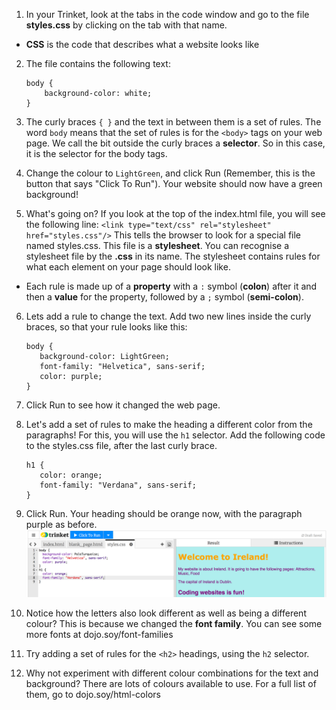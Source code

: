 1. In your Trinket, look at the tabs in the code window and go to the file **styles.css** by clicking on the tab with that name.
 * **CSS** is the code that describes what a website looks like
2. The file contains the following text:
   ```
   body {
       background-color: white;
   }
   ```
3. The curly braces `{ }` and the text in between them is a set of rules. The word `body` means that the set of rules is for the `<body>` tags on your web page. We call the bit outside the curly braces a **selector**. So in this case, it is the selector for the body tags.

4. Change the colour to `LightGreen`, and click Run \(Remember, this is the button that says "Click To Run"\). Your website should now have a green background!

5. What's going on? If you look at the top of the index.html file, you will see the following line:
`<link type="text/css" rel="stylesheet" href="styles.css"/>` This tells the browser to look for a special file named styles.css. This file is a **stylesheet**. You can recognise a stylesheet file by the **.css** in its name. The stylesheet contains rules for what each element on your page should look like.
 * Each rule is made up of a **property** with a `:` symbol \(**colon**\) after it and then a **value** for the property, followed by a `;` symbol \(**semi-colon**\).
6. Lets add a rule to change the text. Add two new lines inside the curly braces, so that your rule looks like this:
   ```
   body {
      background-color: LightGreen;
      font-family: "Helvetica", sans-serif;
      color: purple;
   }
   ```
7. Click Run to see how it changed the web page. 

8. Let's add a set of rules to make the heading a different color from the paragraphs! For this, you will use  the `h1` selector. Add the following code to the styles.css file, after the last curly brace.
   ```
   h1 {
      color: orange;
      font-family: "Verdana", sans-serif;
   }
   ```
9. Click Run. Your heading should be orange now, with the paragraph purple as before. ![](/assets/colorfonth1.png)
10. Notice how the letters also look different as well as being a different colour? This is because we changed the **font family**. You can see some more fonts at dojo.soy/font-families
11. Try adding a set of rules for the `<h2>` headings, using the `h2` selector.   

12. Why not experiment with different colour combinations for the text and background? There are lots of colours available to use. For a full list of them, go to dojo.soy/html-colors



